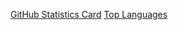 [GitHub Statistics Card](https://github-readme-stats.vercel.app/api?username=vsmart-06&show_icons=true&include_all_commits=true&theme=algolia)
[Top Languages](https://github-readme-stats.vercel.app/api/top-langs/?username=vsmart-06&layout=donut)
